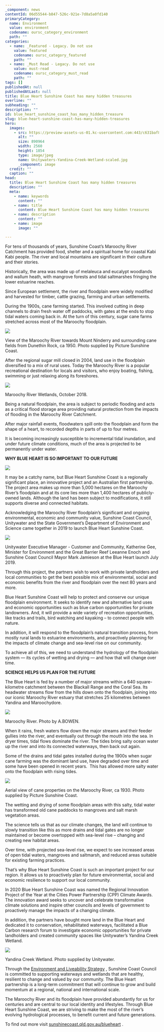 ```yaml
---
_component: news
contentId: 06d55544-b847-526c-921e-7d8a5a0fd140
primaryCategory:
  name: Environment
  value: environment
  codename: oursc_category_environment
  path: ""
categories:
  - name: _Featured - Legacy. Do not use
    value: featured
    codename: oursc_category_featured
    path: ""
  - name: _Must Read - Legacy. Do not use
    value: must-read
    codename: oursc_category_must_read
    path: ""
tags: []
publishedAt: null
publishedAtLast: null
title: Blue Heart Sunshine Coast has many hidden treasures
overline: ""
subheading: ""
description: ""
id: blue_heart_sunshine_coast_has_many_hidden_treasure
slug: blue-heart-sunshine-coast-has-many-hidden-treasures
hero:
  images:
    - src: https://preview-assets-us-01.kc-usercontent.com:443/c631baf8-1b46-001f-580c-d0001b68b4a8/5ce78ad7-c2e4-4873-aea5-ded3a2c90837/Unitywaters-Yandina-Creek-Wetland-scaled.jpg
      alt: ""
      size: 890964
      width: 2560
      height: 1854
      type: image/jpeg
      name: Unitywaters-Yandina-Creek-Wetland-scaled.jpg
      _component: image
  credit: ""
  caption: ""
head:
  title: Blue Heart Sunshine Coast has many hidden treasures
  description: ""
  meta:
    - name: keywords
      content: ""
    - name: title
      content: Blue Heart Sunshine Coast has many hidden treasures
    - name: description
      content: ""
    - name: image
      image: ""

---
```

For tens of thousands of years, Sunshine Coast’s Maroochy River Catchment has provided food, shelter and a spiritual home for coastal Kabi Kabi people. The river and local mountains are significant in their culture and their stories.

Historically, the area was made up of melaleuca and eucalypt woodlands and wallum heath, with mangrove forests and tidal saltmarshes fringing the lower estuarine reaches.

Since European settlement, the river and floodplain were widely modified and harvested for timber, cattle grazing, farming and urban settlements.

During the 1900s, cane farming started. This involved cutting in deep channels to drain fresh water off paddocks, with gates at the ends to stop tidal waters coming back in. At the turn of this century, sugar cane farms stretched across most of the Maroochy floodplain.

![](https://preview-assets-us-01.kc-usercontent.com:443/c631baf8-1b46-001f-580c-d0001b68b4a8/dc702601-4806-46d2-bf75-10369bf54ae2/M868567-1024x714.jpg)

View of the Maroochy River towards Mount Ninderry and surrounding cane fields from Dunethin Rock, ca 1950. Photo supplied by Picture Sunshine Coast.

After the regional sugar mill closed in 2004, land use in the floodplain diversified to a mix of rural uses. Today the Maroochy River is a popular recreational destination for locals and visitors, who enjoy boating, fishing, swimming or just relaxing along its foreshores.

![](https://preview-assets-us-01.kc-usercontent.com:443/c631baf8-1b46-001f-580c-d0001b68b4a8/9a680b47-74fe-4595-ae38-9184a45812a9/Maroochy-River-Wetlands-Oct-2018-1024x683.jpg)

Maroochy River Wetlands, October 2018.

Being a natural floodplain, the area is subject to periodic flooding and acts as a critical flood storage area providing natural protection from the impacts of flooding in the Maroochy River Catchment.

After major rainfall events, floodwaters spill onto the floodplain and form the shape of a heart, to recorded depths in parts of up to four metres.

It is becoming increasingly susceptible to incremental tidal inundation, and under future climate conditions, much of the area is projected to be permanently under water.

**WHY BLUE HEART IS SO IMPORTANT TO OUR FUTURE**

![](https://preview-assets-us-01.kc-usercontent.com:443/c631baf8-1b46-001f-580c-d0001b68b4a8/46810aa7-45d9-46c7-8ec3-f61fe5debf61/2000017_Blue-Heart_Web-tile_1876x498pxls_www1-1024x272.jpg)

It may be a catchy name, but Blue Heart Sunshine Coast is a regionally significant place, an innovative project and an Australian first partnership. The project area makes up more than 5,000 hectares on the Maroochy River’s floodplain and at its core lies more than 1,400 hectares of publicly-owned lands. Although the land has been subject to modifications, it still supports diverse and connected habitats. 

Acknowledging the Maroochy River floodplain’s significant and ongoing environmental, economic and community value, Sunshine Coast Council, Unitywater and the State Government’s Department of Environment and Science came together in 2019 to launch Blue Heart Sunshine Coast.

![](https://preview-assets-us-01.kc-usercontent.com:443/c631baf8-1b46-001f-580c-d0001b68b4a8/0db7923a-6e9c-4858-a720-01c493058eb7/Image-1-1024x683.jpg)

Unitywater Executive Manager - Customer and Community, Katherine Gee, Minister for Environment and the Great Barrier Reef Leeanne Enoch and Sunshine Coast Council Mayor Mark Jamieson at the Blue Heart launch July 2019.

Through this project, the partners wish to work with private landholders and local communities to get the best possible mix of environmental, social and economic benefits from the river and floodplain over the next 80 years and more.

Blue Heart Sunshine Coast will help to protect and conserve our unique floodplain environment. It seeks to identify new and alternative land uses and economic opportunities such as blue carbon opportunities for private landowners. And, it will provide a wide variety of recreation opportunities, like tracks and trails, bird watching and kayaking – to connect people with nature.

In addition, it will respond to the floodplain’s natural transition process, from mostly rural lands to estuarine environments, and proactively planning for the impacts of climate change and sea-level rise on our community.

To achieve all of this, we need to understand the hydrology of the floodplain system — its cycles of wetting and drying — and how that will change over time.

**SCIENCE HELPS US PLAN FOR THE FUTURE**

The Blue Heart is fed by a number of major streams within a 640 square-kilometre catchment between the Blackall Range and the Coral Sea. Its headwater streams flow from the hills down onto the floodplain, joining into our iconic Maroochy River estuary that stretches 25 kilometres between Yandina and Maroochydore.

![](https://preview-assets-us-01.kc-usercontent.com:443/c631baf8-1b46-001f-580c-d0001b68b4a8/50c0948a-06cc-47a2-b315-621bdda31ef2/Maroochy-River_Photo-credit-A.BOWEN_-1024x683.jpg)

Maroochy River. Photo by A.BOWEN.

When it rains, fresh waters flow down the major streams and their feeder gullies into the river, and eventually out through the mouth into the sea. In dryer times, tidal flows dominate the river. The tides bring salty ocean water up the river and into its connected waterways, then back out again.

Some of the drains and tidal gates installed during the 1900s when sugar cane farming was the dominant land use, have degraded over time and some have been opened in recent years.  This has allowed more salty water onto the floodplain with rising tides.

![](https://preview-assets-us-01.kc-usercontent.com:443/c631baf8-1b46-001f-580c-d0001b68b4a8/6adbb148-cc6a-4247-9233-85ddc156aaee/M864131-921x1024.jpg)

Aerial view of cane properties on the Maroochy River, ca 1930. Photo supplied by Picture Sunshine Coast.

The wetting and drying of some floodplain areas with this salty, tidal water has transformed old cane paddocks to mangroves and salt marsh vegetation areas. 

The science tells us that as our climate changes, the land will continue to slowly transition like this as more drains and tidal gates are no longer maintained or become overtopped with sea-level rise – changing and creating new habitat areas.

Over time, with projected sea-level rise, we expect to see increased areas of open tidal waters, mangroves and saltmarsh, and reduced areas suitable for existing farming practices.

That’s why Blue Heart Sunshine Coast is such an important project for our region. It allows us to proactively plan for future environmental, social and economic resilience to support our local community.

In 2020 Blue Heart Sunshine Coast was named the Regional Innovation Project of the Year at the Cities Power Partnership (CPP) Climate Awards. The innovation award seeks to uncover and celebrate transformative climate solutions and inspire other councils and levels of government to proactively manage the impacts of a changing climate.

In addition, the partners have bought more land in the Blue Heart and dedicated it to conservation, rehabilitated waterways, facilitated a Blue Carbon research forum to investigate economic opportunities for private landholders and created community spaces like Unitywater’s Yandina Creek Wetland.

![](https://preview-assets-us-01.kc-usercontent.com:443/c631baf8-1b46-001f-580c-d0001b68b4a8/18f40baa-3c8a-481b-b421-5fa7444c7051/Yandina-Creek-Wetland_Photo-credit-Unitywater-1024x768.jpg)

Yandina Creek Wetland. Photo supplied by Unitywater.

Through the [Environment and Liveability Strategy](https://www.sunshinecoast.qld.gov.au/Council/Planning-and-Projects/Regional-Strategies/Environment-and-Liveability-Strategy-2017)
, Sunshine Coast Council is committed to supporting waterways and wetlands that are healthy, resilient to change and valued by our community. The Blue Heart partnership is a long-term commitment that will continue to grow and build momentum at a regional, national and international scale.

The Maroochy River and its floodplain have provided abundantly for us for centuries and are central to our local identity and lifestyles. Through Blue Heart Sunshine Coast, we are striving to make the most of the river’s evolving hydrological processes, to benefit current and future generations.

To find out more visit [sunshinecoast.qld.gov.au/blueheart](https://www.sunshinecoast.qld.gov.au/blueheart)
.
